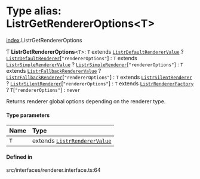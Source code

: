 # Type alias: ListrGetRendererOptions<T\>

[index](../modules/index.md).ListrGetRendererOptions

Ƭ **ListrGetRendererOptions**<`T`\>: `T` extends [`ListrDefaultRendererValue`](index.ListrDefaultRendererValue.md) ? [`ListrDefaultRenderer`](index.ListrDefaultRenderer.md)[``"rendererOptions"``] : `T` extends [`ListrSimpleRendererValue`](index.ListrSimpleRendererValue.md) ? [`ListrSimpleRenderer`](index.ListrSimpleRenderer.md)[``"rendererOptions"``] : `T` extends [`ListrFallbackRendererValue`](index.ListrFallbackRendererValue.md) ? [`ListrFallbackRenderer`](index.ListrFallbackRenderer.md)[``"rendererOptions"``] : `T` extends [`ListrSilentRenderer`](index.ListrSilentRenderer.md) ? [`ListrSilentRenderer`](index.ListrSilentRenderer.md)[``"rendererOptions"``] : `T` extends [`ListrRendererFactory`](index.ListrRendererFactory.md) ? `T`[``"rendererOptions"``] : `never`

Returns renderer global options depending on the renderer type.

#### Type parameters

| Name | Type |
| :------ | :------ |
| `T` | extends [`ListrRendererValue`](index.ListrRendererValue.md) |

#### Defined in

src/interfaces/renderer.interface.ts:64
